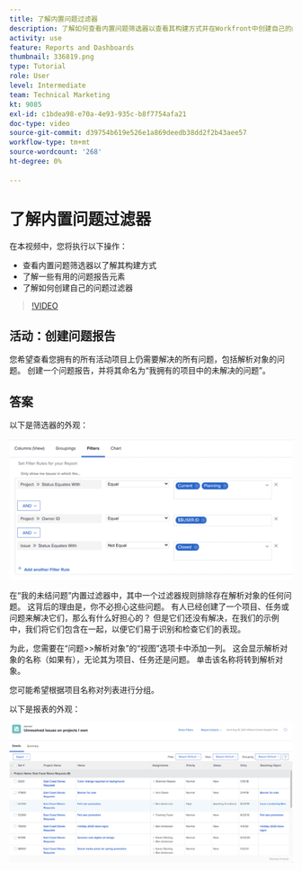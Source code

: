 ```yaml
---
title: 了解内置问题过滤器
description: 了解如何查看内置问题筛选器以查看其构建方式并在Workfront中创建自己的问题筛选器。
activity: use
feature: Reports and Dashboards
thumbnail: 336819.png
type: Tutorial
role: User
level: Intermediate
team: Technical Marketing
kt: 9085
exl-id: c1bdea98-e70a-4e93-935c-b8f7754afa21
doc-type: video
source-git-commit: d39754b619e526e1a869deedb38dd2f2b43aee57
workflow-type: tm+mt
source-wordcount: '268'
ht-degree: 0%

---
```


# 了解内置问题过滤器

在本视频中，您将执行以下操作：

* 查看内置问题筛选器以了解其构建方式
* 了解一些有用的问题报告元素
* 了解如何创建自己的问题过滤器

>[!VIDEO](https://video.tv.adobe.com/v/336819/?quality=12)

## 活动：创建问题报告

您希望查看您拥有的所有活动项目上仍需要解决的所有问题，包括解析对象的问题。 创建一个问题报告，并将其命名为“我拥有的项目中的未解决的问题”。

## 答案

以下是筛选器的外观：

![用于创建问题过滤器的屏幕图像](assets/opening-built-in-issue-filters-1.png)

在“我的未结问题”内置过滤器中，其中一个过滤器规则排除存在解析对象的任何问题。 这背后的理由是，你不必担心这些问题。 有人已经创建了一个项目、任务或问题来解决它们，那么有什么好担心的？ 但是它们还没有解决，在我们的示例中，我们将它们包含在一起，以便它们易于识别和检查它们的表现。

为此，您需要在“问题>>解析对象”的“视图”选项卡中添加一列。 这会显示解析对象的名称（如果有），无论其为项目、任务还是问题。 单击该名称将转到解析对象。

您可能希望根据项目名称对列表进行分组。

以下是报表的外观：

![问题报告的图像](assets/opening-built-in-issue-filters-2.png)

